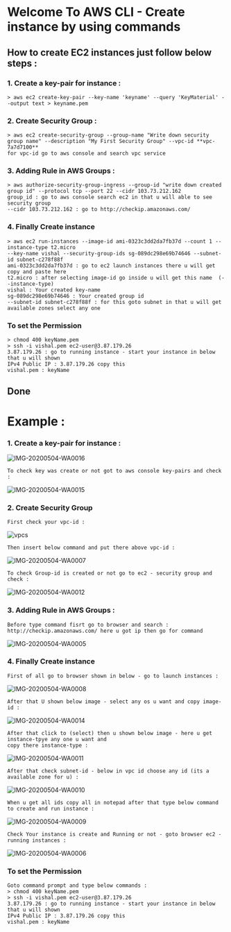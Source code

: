 # Welcome To AWS CLI - Create instance by using commands
## How to create EC2 instances just follow below steps :
### 1. Create a key-pair for instance :
    > aws ec2 create-key-pair --key-name 'keyname' --query 'KeyMaterial' --output text > keyname.pem
### 2. Create Security Group :
    > aws ec2 create-security-group --group-name "Write down security group name" --description "My First Security Group" --vpc-id **vpc-7a7d7100**
    for vpc-id go to aws console and search vpc service
### 3. Adding Rule in AWS Groups :
    > aws authorize-security-group-ingress --group-id "write down created group id" --protocol tcp --port 22 --cidr 103.73.212.162
    group_id : go to aws console search ec2 in that u will able to see security group
    --cidr 103.73.212.162 : go to http://checkip.amazonaws.com/
### 4. Finally Create instance 
    > aws ec2 run-instances --image-id ami-0323c3dd2da7fb37d --count 1 --instance-type t2.micro 
    --key-name vishal --security-group-ids sg-089dc298e69b74646 --subnet-id subnet-c278f88f
    ami-0323c3dd2da7fb37d : go to ec2 launch instances there u will get copy and paste here
    t2.micro : after selecting image-id go inside u will get this name  (--instance-type)
    vishal : Your created key-name 
    sg-089dc298e69b74646 : Your created group id
    --subnet-id subnet-c278f88f : for this goto subnet in that u will get available zones select any one

### To set the Permission
    > chmod 400 keyName.pem
    > ssh -i vishal.pem ec2-user@3.87.179.26
    3.87.179.26 : go to running instance - start your instance in below that u will shown 
    IPv4 Public IP : 3.87.179.26 copy this 
    vishal.pem : keyName
## Done
# Example : 
### 1. Create a key-pair for instance :
![IMG-20200504-WA0016](https://user-images.githubusercontent.com/29985801/81040304-b89b2480-8ec8-11ea-8afa-2e91259a83c1.jpg)
    
    To check key was create or not got to aws console key-pairs and check :
![IMG-20200504-WA0015](https://user-images.githubusercontent.com/29985801/81040424-f13afe00-8ec8-11ea-8c05-2ab5c9d34138.jpg)
### 2. Create Security Group
    First check your vpc-id :
![vpcs](https://user-images.githubusercontent.com/29985801/81041630-f188c880-8ecb-11ea-87cb-74273f924d3e.jpeg)
    
    Then insert below command and put there above vpc-id :

![IMG-20200504-WA0007](https://user-images.githubusercontent.com/29985801/81040704-8dfd9b80-8ec9-11ea-99a0-c2502217c2fd.jpg)

    To check Group-id is created or not go to ec2 - security group and check :
![IMG-20200504-WA0012](https://user-images.githubusercontent.com/29985801/81040775-c309ee00-8ec9-11ea-83a5-21754efada96.jpg)

### 3. Adding Rule in AWS Groups :
    Before type command fisrt go to browser and search : http://checkip.amazonaws.com/ here u got ip then go for command
![IMG-20200504-WA0005](https://user-images.githubusercontent.com/29985801/81040916-154b0f00-8eca-11ea-9415-c592d2423ed3.jpg)

### 4. Finally Create instance 
    First of all go to browser shown in below - go to launch instances :
![IMG-20200504-WA0008](https://user-images.githubusercontent.com/29985801/81042153-1a5d8d80-8ecd-11ea-9e6f-6cb4ded2e8e6.jpg)

    After that U shown below image - select any os u want and copy image-id :
![IMG-20200504-WA0014](https://user-images.githubusercontent.com/29985801/81042269-601a5600-8ecd-11ea-8e05-baaed02ae637.jpg)

    After that click to (select) then u shown below image - here u get instance-tpye any one u want and 
    copy there instance-type :
![IMG-20200504-WA0011](https://user-images.githubusercontent.com/29985801/81042392-a40d5b00-8ecd-11ea-8b68-1e94ee719f57.jpg)

    After that check subnet-id - below in vpc id choose any id (its a available zone for u) :
![IMG-20200504-WA0010](https://user-images.githubusercontent.com/29985801/81042661-3ca3db00-8ece-11ea-874a-9b812ec3bf33.jpg)

    When u get all ids copy all in notepad after that type below command to create and run instance :

![IMG-20200504-WA0009](https://user-images.githubusercontent.com/29985801/81042844-a7edad00-8ece-11ea-9d0a-4c263e6857f4.jpg)

    Check Your instance is create and Running or not - goto browser ec2 - running instances :
![IMG-20200504-WA0006](https://user-images.githubusercontent.com/29985801/81042803-8e4c6580-8ece-11ea-9368-70db72f59c9a.jpg)


### To set the Permission
    Goto command prompt and type below commands :
    > chmod 400 keyName.pem
    > ssh -i vishal.pem ec2-user@3.87.179.26
    3.87.179.26 : go to running instance - start your instance in below that u will shown 
    IPv4 Public IP : 3.87.179.26 copy this 
    vishal.pem : keyName